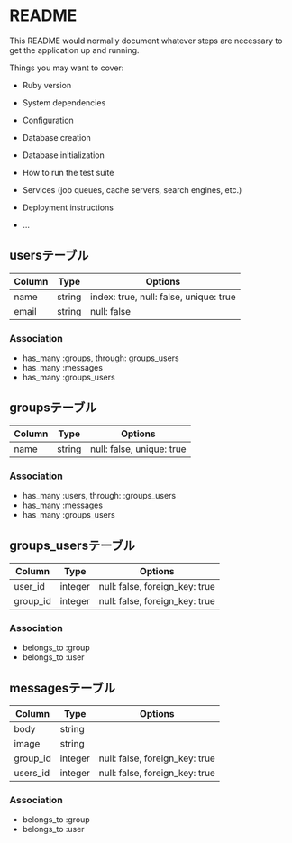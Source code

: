 # README

This README would normally document whatever steps are necessary to get the
application up and running.

Things you may want to cover:

* Ruby version

* System dependencies

* Configuration

* Database creation

* Database initialization

* How to run the test suite

* Services (job queues, cache servers, search engines, etc.)

* Deployment instructions

* ...

## usersテーブル

|Column|Type|Options|
|------|----|-------|
|name|string|index: true, null: false, unique: true|
|email|string|null: false|


### Association
- has_many :groups, through: groups_users
- has_many :messages
- has_many :groups_users

## groupsテーブル

|Column|Type|Options|
|------|----|-------|
|name|string|	null: false, unique: true|


### Association
- has_many :users, through: :groups_users
- has_many :messages
- has_many :groups_users

## groups_usersテーブル

|Column|Type|Options|
|------|----|-------|
|user_id|integer|null: false, foreign_key: true|
|group_id|integer|null: false, foreign_key: true|

### Association
- belongs_to :group
- belongs_to :user

## messagesテーブル

|Column|Type|Options|
|------|----|-------|
|body|string|
|image|string|
|group_id|integer|null: false, foreign_key: true|
|users_id|integer|null: false, foreign_key: true|

### Association
- belongs_to :group
- belongs_to :user
